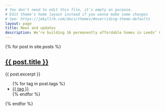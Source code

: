 ```yaml
---
# You don't need to edit this file, it's empty on purpose.
# Edit theme's home layout instead if you wanna make some changes
# See: https://jekyllrb.com/docs/themes/#overriding-theme-defaults
layout: page
title: News and updates
description: We’re building 16 permanently affordable homes in Leeds’ Climate Innovation District
---
```

{% for post in site.posts %}

  <div class="card post--card" href="#" data-tags="{{ post.tags | join: ','}}">
    <h2 class="post-title"><a href="{{ post.url }}">{{ post.title }}</a></h2>
    <div class="post-excerpt">
      {{ post.excerpt }}
    </div>
    <ul class="post-tags">
      {% for tag in post.tags %}
        <li class="tag"><a href="/blog?tag={{ tag }}">{{ tag }}</a></li>
      {% endfor %}
    </ul>
  </div>

{% endfor %}

<script>
  var search = location.search.split('tag=').splice(1).join('').split('&')[0];
  if(search) {
    console.log(search);
    var all = document.querySelectorAll('.post--card');
    var shown = document.querySelectorAll('div[data-tags*=' + search + ']');
    for (var i = 0; i < all.length; i++) {
      all[i].style.display = 'none';
    }
    for (var i = 0; i < shown.length; i++) {
      shown[i].style.display = 'block';
    }

  }

</script>